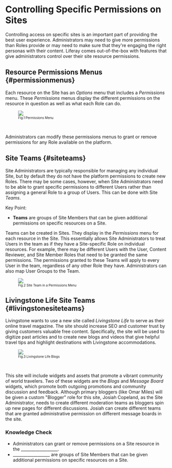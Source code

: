 # Controlling Specific Permissions on Sites

Controlling access on specific sites is an important part of providing the best user experience. Administrators may need to give more permissions than Roles provide or may need to make sure that they're engaging the right personas with their content. Liferay comes out-of-the-box with features that give administrators control over their site resource permissions.

## Resource Permissions Menus {#permissionmenus}

Each resource on the Site has an _Options_ menu that includes a _Permissions_ menu. These _Permissions_ menus display the different permissions on the resource in question as well as what each Role can do. 

<figure>
	<img src="../images/permissions-menu-default.png" style="max-width:88%" />
	<figcaption style="font-size: x-small">Fig.1 Permissions Menu</figcaption>
</figure>

<br />

Administrators can modify these permissions menus to grant or remove permissions for any Role available on the platform. 

## Site Teams {#siteteams}

Site Administrators are typically responsible for managing any individual Site, but by default they do not have the platform permissions to create new Roles. There may be some cases, however, when Site Administrators need to be able to grant specific permissions to different Users rather than assigning a general Role to a group of Users. This can be done with Site _Teams_.

<div class="key-point">
Key Point: <br/>
<ul>
	<li><b>Teams</b> are groups of Site Members that can be given additional permissions on specific resources on a Site.</li>
</ul>
</div>

Teams can be created in Sites. They display in the _Permissions_ menu for each resource in the Site. This essentially allows Site Administrators to treat Users in the team as if they have a Site-specific Role on individual resources. For example, there may be different Users with the User, Content Reviewer, and Site Member Roles that need to be granted the same permissions. The permissions granted to these Teams will apply to every User in the team, regardless of any other Role they have. Administrators can also map User Groups to the Team. 

<figure>
	<img src="../images/site-team-in-permissions-menu.png" style="max-width:88%" />
	<figcaption style="font-size: x-small">Fig.2 Site Team in a Permissions Menu</figcaption>
</figure>

## Livingstone Life Site Teams {#livingstonesiteteams}

Livingstone wants to use a new site called _Livingstone Life_ to serve as their online travel magazine. The site should increase SEO and customer trust by giving customers valuable free content. Specifically, the site will be used to digitize past articles and to create new blogs and videos that give helpful travel tips and highlight destinations with Livingstone accommodations. 

<figure>
	<img src="../images/blogs-on-page.png" style="max-height: 100%" />
	<figcaption style="font-size: x-small">Fig.3 Livingstone Life Blogs</figcaption>
</figure>

<br />

This site will include widgets and assets that promote a vibrant community of world travelers. Two of these widgets are the _Blogs_ and _Message Board_ widgets, which promote both outgoing promotions and community discussion and feedback. Although primary bloggers (like Omar Miles) will be given a custom "Blogger" role for this site, Josiah Copeland, as the Site Administrator, needs to create different moderation teams as bloggers spin up new pages for different discussions. Josiah can create different teams that are granted administrative permission on different message boards in the site. 

<div class="summary"><h3>Knowledge Check</h3>
<ul>
	<li>Administrators can grant or remove permissions on a Site resource in the __________________.</li>
	<li>__________________ are groups of Site Members that can be given additional permissions on specific resources on a Site.</li>
</ul>
</div>  
